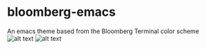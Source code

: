 # bloomberg-emacs
An emacs theme based from the Bloomberg Terminal color scheme
![alt text](https://assets.bbhub.io/company/sites/34/2021/10/CVD-7-a.jpg)
![alt text](https://i.postimg.cc/s25vTj1y/colors.jpg)

